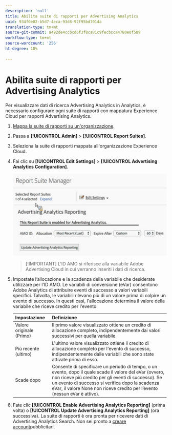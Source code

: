 ```yaml
---
description: 'null'
title: Abilita suite di rapporti per Advertising Analytics
uuid: 934f0e02-b5d7-4eca-93d8-92f95bd7014a
translation-type: tm+mt
source-git-commit: a492de4ccbcd6f3f8ca81c9fecbcca4780e0f589
workflow-type: tm+mt
source-wordcount: '256'
ht-degree: 18%

---
```



# Abilita suite di rapporti per Advertising Analytics

Per visualizzare  dati di ricerca Advertising Analytics in  Analytics, è necessario configurare ogni  suite di rapporti con mappatura Experience Cloud per  rapporti Advertising Analytics.

1. [Mappa la suite di rapporti su un&#39;organizzazione](https://docs.adobe.com/content/help/it-IT/core-services/interface/about-core-services/report-suite-mapping.html).
1. Passa a **[!UICONTROL Admin]** > **[!UICONTROL Report Suites]**.

1. Seleziona la suite di rapporti mappata all&#39;organizzazione  Experience Cloud.
1. Fai clic su **[!UICONTROL Edit Settings]** > **[!UICONTROL Advertising Analytics Configuration]**.

   ![Generazione di rapporti](assets/aa_reporting.png)

   >[!IMPORTANT] L’ID AMO si riferisce alla variabile Adobe Advertising Cloud in cui verranno inseriti i dati di ricerca.

1. Impostate l’allocazione e la scadenza della variabile che desiderate utilizzare per l’ID AMO. Le variabili di conversione (eVar) consentono  Adobe Analytics di attribuire eventi di successo a valori variabili specifici. Talvolta, le variabili rilevano più di un valore prima di colpire un evento di successo. In questi casi, l&#39;allocazione determina il valore della variabile che riceve credito per l&#39;evento.

   | Impostazione | Definizione |
   |--- |--- |
   | Valore originale (Primo) | Il primo valore visualizzato ottiene un credito di allocazione completo, indipendentemente dai valori successivi per quella variabile. |
   | Più recente (ultimo) | L&#39;ultimo valore visualizzato ottiene il credito di allocazione completo per l&#39;evento di successo, indipendentemente dalle variabili che sono state attivate prima di esso. |
   | Scade dopo | Consente di specificare un periodo di tempo, o un evento, dopo il quale scade il valore del eVar  (ovvero, non riceve più credito per gli eventi di successo).  Se un evento di successo si verifica dopo la scadenza eVar, il valore None non riceve credito per l’evento (nessun eVar è attivo). |

1. Fate clic **[!UICONTROL Enable Advertising Analytics Reporting]** (prima volta) o **[!UICONTROL Update Advertising Analytics Reporting]** (ora successiva). La suite di rapporti è ora pronta per ricevere  dati di Advertising Analytics Search. Non sei pronto a [creare account](/help/integrate/c-advertising-analytics/c-adanalytics-workflow/aa-create-ad-account.md)pubblicitari.

